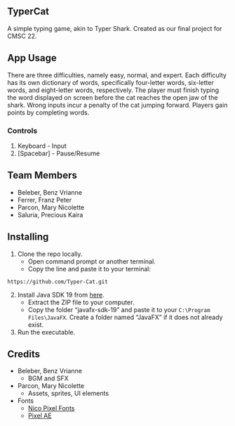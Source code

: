 ## TyperCat
A simple typing game, akin to Typer Shark. Created as our final project for CMSC 22.

## App Usage
There are three difficulties, namely easy, normal, and expert. Each difficulty has its own dictionary of words, specifically four-letter words, six-letter words, and eight-letter words, respectively. 
The player must finish typing the word displayed on screen before the cat reaches the open jaw of the shark. Wrong inputs incur a penalty of the cat jumping forward. 
Players gain points by completing words.

### Controls
1. Keyboard - Input
2. [Spacebar] - Pause/Resume

## Team Members
* Beleber, Benz Vrianne
* Ferrer, Franz Peter
* Parcon, Mary Nicolette
* Saluria, Precious Kaira

## Installing
1. Clone the repo locally.
     * Open command prompt or another terminal.
     * Copy the line and paste it to your terminal:
```
https://github.com/Typer-Cat.git
```
2. Install Java SDK 19 from [here](https://www.oracle.com/java/technologies/javase/jdk19-archive-downloads.html).
     * Extract the ZIP file to your computer.
     * Copy the folder “javafx-sdk-19” and paste it to your ```C:\Program Files\JavaFX```. Create a folder named “JavaFX” if it does not already exist.
4. Run the executable.

## Credits
* Beleber, Benz Vrianne
     * BGM and SFX
* Parcon, Mary Nicolette
     * Assets, sprites, UI elements
* Fonts
     * [Nico Pixel Fonts](https://emhuo.itch.io/nico-pixel-fonts-pack)
     * [Pixel AE](https://essssam.itch.io/pixel-ae)
